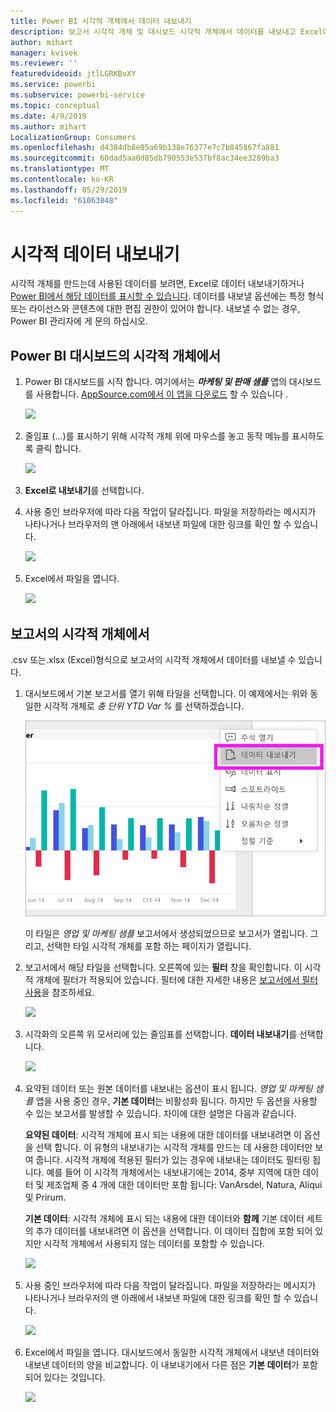 ```yaml
---
title: Power BI 시각적 개체에서 데이터 내보내기
description: 보고서 시각적 개체 및 대시보드 시각적 개체에서 데이터를 내보내고 Excel에서 봅니다.
author: mihart
manager: kvivek
ms.reviewer: ''
featuredvideoid: jtlLGRKBvXY
ms.service: powerbi
ms.subservice: powerbi-service
ms.topic: conceptual
ms.date: 4/9/2019
ms.author: mihart
LocalizationGroup: Consumers
ms.openlocfilehash: d4384db8e05a69b138e76377e7c7b845867fa881
ms.sourcegitcommit: 60dad5aa0d85db790553e537bf8ac34ee3289ba3
ms.translationtype: MT
ms.contentlocale: ko-KR
ms.lasthandoff: 05/29/2019
ms.locfileid: "61063848"
---
```

# <a name="export-data-from-visual"></a>시각적 데이터 내보내기
시각적 개체를 만드는데 사용된 데이터를 보려면, Excel로 데이터 내보내기하거나 [Power BI에서 해당 데이터를 표시할 수 있습니다](end-user-show-data.md). 데이터를 내보낼 옵션에는 특정 형식 또는 라이선스와 콘텐츠에 대한 편집 권한이 있어야 합니다. 내보낼 수 없는 경우, Power BI 관리자에 게 문의 하십시오. 

## <a name="from-a-visual-on-a-power-bi-dashboard"></a>Power BI 대시보드의 시각적 개체에서

1. Power BI 대시보드를 시작 합니다. 여기에서는 ***마케팅 및 판매 샘플*** 앱의 대시보드를 사용합니다. [AppSource.com에서 이 앱을 다운로드](https://appsource.microsoft.com/en-us/product/power-bi/microsoft-retail-analysis-sample.salesandmarketingsample-preview?flightCodes=e2b06c7a-a438-4d99-9eb6-4324ce87f282) 할 수 있습니다 .

    ![](media/end-user-export/power-bi-dashboard.png)

2. 줄임표 (...)를 표시하기 위해 시각적 개체 위에 마우스를 놓고 동작 메뉴를 표시하도록 클릭 합니다.

    ![](media/end-user-export/power-bi-dashboard-export-visual.png)

3. **Excel로 내보내기**를 선택합니다.

4. 사용 중인 브라우저에 따라 다음 작업이 달라집니다. 파일을 저장하라는 메시지가 나타나거나 브라우저의 맨 아래에서 내보낸 파일에 대한 링크를 확인 할 수 있습니다. 

    ![](media/end-user-export/power-bi-export-browser.png)

5. Excel에서 파일을 엽니다.  

    ![](media/end-user-export/power-bi-excel.png)


## <a name="from-a-visual-in-a-report"></a>보고서의 시각적 개체에서
.csv 또는.xlsx (Excel)형식으로 보고서의 시각적 개체에서 데이터를 내보낼 수 있습니다. 

1. 대시보드에서 기본 보고서를 열기 위해 타일을 선택합니다. 이 예제에서는 위와 동일한 시각적 개체로 *총 단위 YTD Var %* 를 선택하겠습니다. 

    ![](media/end-user-export/power-bi-export-report.png)

    이 타일은 *영업 및 마케팅 샘플* 보고서에서 생성되었으므로 보고서가 열립니다. 그리고, 선택한 타일 시각적 개체를 포함 하는 페이지가 열립니다. 

2. 보고서에서 해당 타일을 선택합니다. 오른쪽에 있는 **필터** 창을 확인합니다. 이 시각적 개체에 필터가 적용되어 있습니다. 필터에 대한 자세한 내용은 [보고서에서 필터 사용](end-user-report-filter.md)을 참조하세요.

    ![](media/end-user-export/power-bi-export-filters.png)


3. 시각화의 오른쪽 위 모서리에 있는 줄임표를 선택합니다. **데이터 내보내기**를 선택합니다.

    ![](media/end-user-export/power-bi-export-report2.png)

4. 요약된 데이터 또는 원본 데이터를 내보내는 옵션이 표시 됩니다. *영업 및 마케팅 샘플* 앱을 사용 중인 경우, **기본 데이터**는 비활성화 됩니다. 하지만 두 옵션을 사용할 수 있는 보고서를 발생할 수 있습니다. 차이에 대한 설명은 다음과 같습니다.

    **요약된 데이터**: 시각적 개체에 표시 되는 내용에 대한 데이터를 내보내려면 이 옵션을 선택 합니다. 이 유형의 내보내기는 시각적 개체를 만드는 데 사용한 데이터만 보여 줍니다. 시각적 개체에 적용된 필터가 있는 경우에 내보내는 데이터도 필터링 됩니다. 예를 들어 이 시각적 개체에서는 내보내기에는 2014, 중부 지역에 대한 데이터 및 제조업체 중 4 개에 대한 데이터만 포함 됩니다: VanArsdel, Natura, Aliqui 및 Prirum.
  

    **기본 데이터**: 시각적 개체에 표시 되는 내용에 대한 데이터와 **함께** 기본 데이터 세트의 추가 데이터를 내보내려면 이 옵션을 선택합니다. 이 데이터 집합에 포함 되어 있지만 시각적 개체에서 사용되지 않는 데이터를 포함할 수 있습니다. 

    ![](media/end-user-export/power-bi-export-report3.png)

5. 사용 중인 브라우저에 따라 다음 작업이 달라집니다. 파일을 저장하라는 메시지가 나타나거나 브라우저의 맨 아래에서 내보낸 파일에 대한 링크를 확인 할 수 있습니다. 

    ![](media/end-user-export/power-bi-export-edge.png)


7. Excel에서 파일을 엽니다. 대시보드에서 동일한 시각적 개체에서 내보낸 데이터와 내보낸 데이터의 양을 비교합니다. 이 내보내기에서 다른 점은 **기본 데이터**가 포함되어 있다는 것입니다. 

    ![](media/end-user-export/power-bi-underlying.png)

